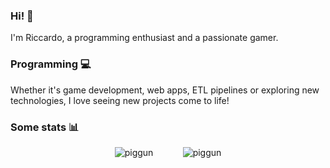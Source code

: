 ### Hi! 👋
I'm Riccardo, a programming enthusiast and a passionate gamer.

### Programming 💻
Whether it's game development, web apps, ETL pipelines or exploring new technologies, I love seeing new projects come to life!

### Some stats 📊
<p align="center">
  <img src="https://github-readme-stats.vercel.app/api/top-langs?username=piggun&show_icons=true&locale=en&layout=compact&theme=github_dark_dimmed" alt="piggun" />
  &nbsp;&nbsp;&nbsp;&nbsp;&nbsp;&nbsp;&nbsp;&nbsp;&nbsp;&nbsp;
  <img src="https://github-readme-stats.vercel.app/api?username=piggun&show_icons=true&locale=en&theme=github_dark_dimmed" alt="piggun" />
</p>

<!--
**Piggun/Piggun** is a ✨ _special_ ✨ repository because its `README.md` (this file) appears on your GitHub profile.

Here are some ideas to get you started:

- 🔭 I’m currently working on ...
- 🌱 I’m currently learning ...
- 👯 I’m looking to collaborate on ...
- 🤔 I’m looking for help with ...
- 💬 Ask me about ...
- 📫 How to reach me: ...
- 😄 Pronouns: ...
- ⚡ Fun fact: ...
-->

